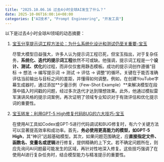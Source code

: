 ```yaml
---
title: "2025.10.06.16 过去4小时全球AI发生了什么？"
date: 2025-10-06T16:00:14+08:00
categories: ["AI技术", "Prompt Engineering", "开发工具"]
---
```


以下是过去4小时全球AI领域的动态摘要：

1.  [宝玉分享提示词工程方法论：为什么系统化设计和测试仍至关重要-宝玉](https://x.com/dotey/status/1975064931855675496)

    尽管大模型日益强大，许多人认为提示词工程已死，但宝玉指出，对于复杂任务，**系统化、迭代的提示词工程**依然不可或缺。他强调，提示词工程是一个**设计、测试、优化**的过程，而非仅仅套用静态模板。成功的提示词创作遵循“目标 → 想法 → 编写提示词 → 测试 → 评估 → 调整”的循环。关键在于能否准确评估当前输出与目标之间的差距，并懂得如何调整。例如，在创建YouTube字幕生成器时，通过添加**少量示例（Few-Shot Example）**来解决模型在段落中插入时间戳的问题，经过多次迭代才达到理想效果。此外，他通过模拟雷军演讲风格的提示词案例，再次证明了领域专业知识对于有效评估和优化提示词的重要性。

2.  [宝玉转发：利用GPT-5 High修复代码BUG的六大技巧-宝玉](https://x.com/dotey/status/1975090061831225692)

    在使用AI工具如Codex或GPT-5进行代码调试和BUG修复时，有六个关键方法可以显著提高效率和成功率。首先，**务必使用更高能力的模型，如GPT-5 High**，其“神识”远超基础模型。其次，如果问题范围确定，应**直接指定文件、函数名、变量名或逻辑**进行修复，提供精确的上下文。若不确定问题所在，则应先询问AI问题最可能发生的区域，再针对性地深入修复。这些技巧强调了在使用AI进行复杂任务时，结合模型能力与精准提示的重要性。